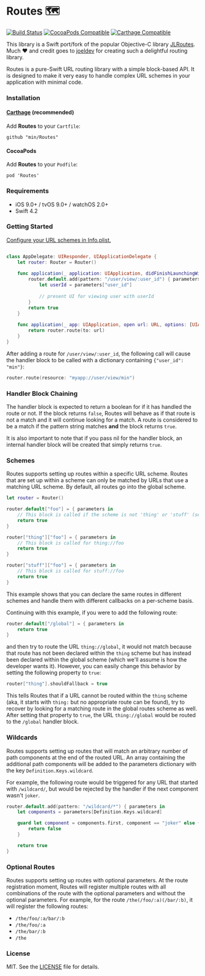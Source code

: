 Routes 🗺
========
[![Build Status](https://travis-ci.org/min/Routes.svg?branch=master)](https://travis-ci.org/min/Routes)
[![CocoaPods Compatible](https://img.shields.io/cocoapods/v/Routes.svg)](https://img.shields.io/cocoapods/v/Routes.svg)
[![Carthage Compatible](https://img.shields.io/badge/Carthage-compatible-4BC51D.svg?style=flat)](https://github.com/Carthage/Carthage)

This library is a Swift port/fork of the popular Objective-C library [JLRoutes](https://www.github.com/joeldev/JLRoutes). Much ❤️ and credit goes to [joeldev](https://www.github.com/joeldev) for creating such a delightful routing library.

Routes is a pure-Swift URL routing library with a simple block-based API. It is designed to make it very easy to handle complex URL schemes in your application with minimal code. 

### Installation ###

#### [Carthage](https://github.com/Carthage/Carthage) (recommended)

Add **Routes** to your `Cartfile`:
```
github "min/Routes"
```

#### CocoaPods

Add **Routes** to your `Podfile`:
```
pod 'Routes'
```

### Requirements ###
- iOS 9.0+ / tvOS 9.0+ / watchOS 2.0+
- Swift 4.2

### Getting Started ###

[Configure your URL schemes in Info.plist.](https://developer.apple.com/library/ios/documentation/iPhone/Conceptual/iPhoneOSProgrammingGuide/Inter-AppCommunication/Inter-AppCommunication.html#//apple_ref/doc/uid/TP40007072-CH6-SW2)

```swift

class AppDelegate: UIResponder, UIApplicationDelegate {
    let router: Router = Router()
    
    func application(_ application: UIApplication, didFinishLaunchingWithOptions launchOptions: [UIApplicationLaunchOptionsKey: Any]?) -> Bool {
        router.default.add(pattern: "/user/view/:user_id") { parameters in
            let userId = parameters["user_id"]
            
            // present UI for viewing user with userId
        }
        return true
    }
    
    func application(_ app: UIApplication, open url: URL, options: [UIApplicationOpenURLOptionsKey : Any] = [:]) -> Bool {
        return router.route(to: url)
    }
}

```

After adding a route for `/user/view/:user_id`, the following call will cause the handler block to be called with a dictionary containing `{"user_id": "min"}`:

```swift
router.route(resource: "myapp://user/view/min")
```

### Handler Block Chaining ###

The handler block is expected to return a boolean for if it has handled the route or not. If the block returns `false`, Routes will behave as if that route is not a match and it will continue looking for a match. A route is considered to be a match if the pattern string matches **and** the block returns `true`.

It is also important to note that if you pass nil for the handler block, an internal handler block will be created that simply returns `true`.


### Schemes ###

Routes supports setting up routes within a specific URL scheme. Routes that are set up within a scheme can only be matched by URLs that use a matching URL scheme. By default, all routes go into the global scheme.

```swift
let router = Router()

router.default["foo"] = { parameters in
    // This block is called if the scheme is not 'thing' or 'stuff' (see below)	
    return true
}

router["thing"]["foo"] = { parameters in
    // This block is called for thing://foo
    return true
}

router["stuff"]["foo"] = { parameters in
    // This block is called for stuff://foo
    return true
}
```

This example shows that you can declare the same routes in different schemes and handle them with different callbacks on a per-scheme basis.

Continuing with this example, if you were to add the following route:

```swift
router.default["/global"] = { parameters in
    return true
}
```

and then try to route the URL `thing://global`, it would not match because that route has not been declared within the `thing` scheme but has instead been declared within the global scheme (which we'll assume is how the developer wants it). However, you can easily change this behavior by setting the following property to `true`:

```swift
router["thing"].shouldFallback = true
```

This tells Routes that if a URL cannot be routed within the `thing` scheme (aka, it starts with `thing:` but no appropriate route can be found), try to recover by looking for a matching route in the global routes scheme as well. After setting that property to `true`, the URL `thing://global` would be routed to the `/global` handler block.


### Wildcards ###

Routes supports setting up routes that will match an arbitrary number of path components at the end of the routed URL. An array containing the additional path components will be added to the parameters dictionary with the key `Definition.Keys.wildcard`.

For example, the following route would be triggered for any URL that started with `/wildcard/`, but would be rejected by the handler if the next component wasn't `joker`.

```swift
router.default.add(pattern: "/wildcard/*") { parameters in
    let components = parameters[Definition.Keys.wildcard]

    guard let component = components.first, component == "joker" else {
        return false
    }

    return true
}
```

### Optional Routes ###

Routes supports setting up routes with optional parameters. At the route registration moment, Routes will register multiple routes with all combinations of the route with the optional parameters and without the optional parameters. For example, for the route `/the(/foo/:a)(/bar/:b)`, it will register the following routes:

- `/the/foo/:a/bar/:b`
- `/the/foo/:a`
- `/the/bar/:b`
- `/the`

### License ###
MIT. See the [LICENSE](LICENSE) file for details.
